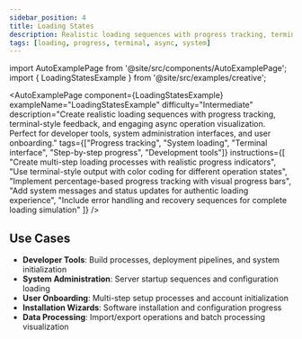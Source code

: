 ```yaml
---
sidebar_position: 4
title: Loading States
description: Realistic loading sequences with progress tracking, terminal-style feedback, and async operation visualization
tags: [loading, progress, terminal, async, system]
---
```


import AutoExamplePage from '@site/src/components/AutoExamplePage';
import { LoadingStatesExample } from '@site/src/examples/creative';

<AutoExamplePage
component={LoadingStatesExample}
exampleName="LoadingStatesExample"
difficulty="Intermediate"
description="Create realistic loading sequences with progress tracking, terminal-style feedback, and engaging async operation visualization. Perfect for developer tools, system administration interfaces, and user onboarding."
tags={["Progress tracking", "System loading", "Terminal interface", "Step-by-step progress", "Development tools"]}
instructions={[
"Create multi-step loading processes with realistic progress indicators",
"Use terminal-style output with color coding for different operation states",
"Implement percentage-based progress tracking with visual progress bars",
"Add system messages and status updates for authentic loading experience",
"Include error handling and recovery sequences for complete loading simulation"
]}
/>

## Use Cases

- **Developer Tools**: Build processes, deployment pipelines, and system initialization
- **System Administration**: Server startup sequences and configuration loading
- **User Onboarding**: Multi-step setup processes and account initialization
- **Installation Wizards**: Software installation and configuration progress
- **Data Processing**: Import/export operations and batch processing visualization